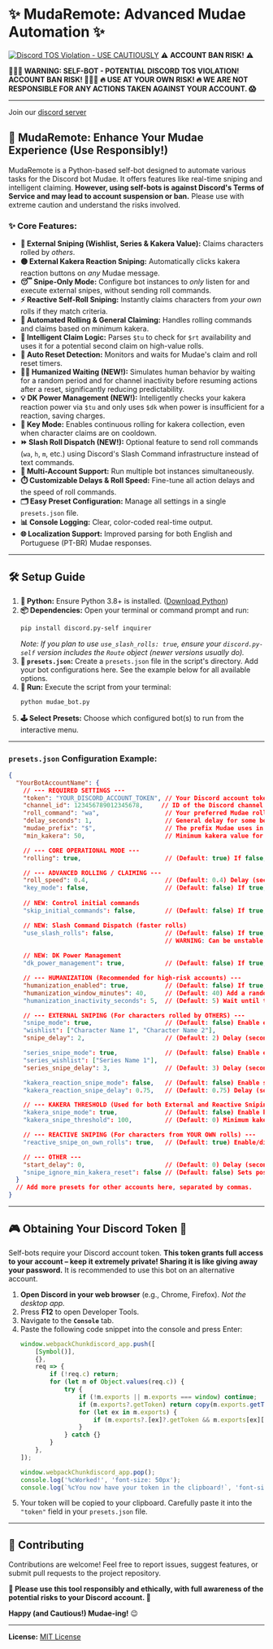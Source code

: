 # ✨ MudaRemote: Advanced Mudae Automation ✨

[![Discord TOS Violation - **USE CAUTIOUSLY**](https://img.shields.io/badge/Discord%20TOS-VIOLATION-red)](https://discord.com/terms) ⚠️ **ACCOUNT BAN RISK!** ⚠️

**🛑🛑🛑 WARNING: SELF-BOT - POTENTIAL DISCORD TOS VIOLATION! ACCOUNT BAN RISK! 🛑🛑🛑**
**🔥 USE AT YOUR OWN RISK! 🔥 WE ARE NOT RESPONSIBLE FOR ANY ACTIONS TAKEN AGAINST YOUR ACCOUNT. 😱**

---

Join our [discord server](https://discord.gg/4WHXkDzuZx)

## 🚀 MudaRemote: Enhance Your Mudae Experience (Use Responsibly!)

MudaRemote is a Python-based self-bot designed to automate various tasks for the Discord bot Mudae. It offers features like real-time sniping and intelligent claiming. **However, using self-bots is against Discord's Terms of Service and may lead to account suspension or ban.** Please use with extreme caution and understand the risks involved.

### ✨ Core Features:

*   **🎯 External Sniping (Wishlist, Series & Kakera Value):** Claims characters rolled by *others*.
*   **🟡 External Kakera Reaction Sniping:** Automatically clicks kakera reaction buttons on *any* Mudae message.
*   **😴 Snipe-Only Mode:** Configure bot instances to *only* listen for and execute external snipes, without sending roll commands.
*   **⚡ Reactive Self-Roll Sniping:** Instantly claims characters from *your own* rolls if they match criteria.
*   **🤖 Automated Rolling & General Claiming:** Handles rolling commands and claims based on minimum kakera.
*   **🥇 Intelligent Claim Logic:** Parses `$tu` to check for `$rt` availability and uses it for a potential second claim on high-value rolls.
*   **🔄 Auto Reset Detection:** Monitors and waits for Mudae's claim and roll reset timers.
*   **🚶‍♂️ Humanized Waiting (NEW!):** Simulates human behavior by waiting for a random period and for channel inactivity before resuming actions after a reset, significantly reducing predictability.
*   **💡 DK Power Management (NEW!):** Intelligently checks your kakera reaction power via `$tu` and only uses `$dk` when power is insufficient for a reaction, saving charges.
*   **🔑 Key Mode:** Enables continuous rolling for kakera collection, even when character claims are on cooldown.
*   **⏩ Slash Roll Dispatch (NEW!):** Optional feature to send roll commands (`wa`, `h`, `m`, etc.) using Discord's Slash Command infrastructure instead of text commands.
*   **👯 Multi-Account Support:** Run multiple bot instances simultaneously.
*   **⏱️ Customizable Delays & Roll Speed:** Fine-tune all action delays and the speed of roll commands.
*   **🗂️ Easy Preset Configuration:** Manage all settings in a single `presets.json` file.
*   **📊 Console Logging:** Clear, color-coded real-time output.
*   **🌐 Localization Support:** Improved parsing for both English and Portuguese (PT-BR) Mudae responses.

---

## 🛠️ Setup Guide

1.  **🐍 Python:** Ensure Python 3.8+ is installed. ([Download Python](https://www.python.org/downloads/))
2.  **📦 Dependencies:** Open your terminal or command prompt and run:
    ```bash
    pip install discord.py-self inquirer
    ```
    *Note: If you plan to use `use_slash_rolls: true`, ensure your `discord.py-self` version includes the `Route` object (newer versions usually do).*
3.  **📝 `presets.json`:** Create a `presets.json` file in the script's directory. Add your bot configurations here. See the example below for all available options.
4.  **🚀 Run:** Execute the script from your terminal:
    ```bash
    python mudae_bot.py
    ```
5.  **🕹️ Select Presets:** Choose which configured bot(s) to run from the interactive menu.

---

### `presets.json` Configuration Example:

```json
{
  "YourBotAccountName": {
    // --- REQUIRED SETTINGS ---
    "token": "YOUR_DISCORD_ACCOUNT_TOKEN", // Your Discord account token. KEEP THIS EXTREMELY SECRET!
    "channel_id": 123456789012345678,     // ID of the Discord channel for Mudae commands.
    "roll_command": "wa",                  // Your preferred Mudae roll command (e.g., wa, hg, w, ma).
    "delay_seconds": 1,                    // General delay for some bot actions (e.g., after $tu).
    "mudae_prefix": "$",                   // The prefix Mudae uses in your server (usually "$").
    "min_kakera": 50,                      // Minimum kakera value for general (post-roll batch) claims.

    // --- CORE OPERATIONAL MODE ---
    "rolling": true,                       // (Default: true) If false, bot enters SNIPE-ONLY mode: no rolling, only external snipes.

    // --- ADVANCED ROLLING / CLAIMING ---
    "roll_speed": 0.4,                     // (Default: 0.4) Delay (seconds) between individual text roll commands.
    "key_mode": false,                     // (Default: false) If true, rolls for kakera even without a claim right.
    
    // NEW: Control initial commands
    "skip_initial_commands": false,        // (Default: false) If true, skips $limroul, $dk, and $daily on startup, going straight to $tu.

    // NEW: Slash Command Dispatch (faster rolls)
    "use_slash_rolls": false,              // (Default: false) If true, attempts to send roll commands using Discord's slash command API. 
                                           // WARNING: Can be unstable. If failures occur, the bot automatically reverts to text commands.
                                           
    // NEW: DK Power Management
    "dk_power_management": true,           // (Default: false) If true, checks kakera power in $tu and only uses $dk if necessary (needs $tu access).

    // --- HUMANIZATION (Recommended for high-risk accounts) ---
    "humanization_enabled": true,          // (Default: false) If true, uses humanized waiting after resets.
    "humanization_window_minutes": 40,     // (Default: 40) Add a random wait up to this duration after the reset time.
    "humanization_inactivity_seconds": 5,  // (Default: 5) Wait until the channel is inactive for this duration before resuming rolls.

    // --- EXTERNAL SNIPING (For characters rolled by OTHERS) ---
    "snipe_mode": true,                    // (Default: false) Enable external wishlist sniping.
    "wishlist": ["Character Name 1", "Character Name 2"],
    "snipe_delay": 2,                      // (Default: 2) Delay (seconds) before sniping (wishlist/kakera value).

    "series_snipe_mode": true,             // (Default: false) Enable external series sniping.
    "series_wishlist": ["Series Name 1"],
    "series_snipe_delay": 3,               // (Default: 3) Delay (seconds) before sniping a series character.

    "kakera_reaction_snipe_mode": false,   // (Default: false) Enable sniping of kakera reaction buttons on any Mudae message.
    "kakera_reaction_snipe_delay": 0.75,   // (Default: 0.75) Delay (seconds) before clicking an external kakera reaction.

    // --- KAKERA THRESHOLD (Used for both External and Reactive Sniping) ---
    "kakera_snipe_mode": true,             // (Default: false) Enable heart claims based on kakera value for both external and reactive snipes.
    "kakera_snipe_threshold": 100,         // (Default: 0) Minimum kakera value to trigger the heart claims.

    // --- REACTIVE SNIPING (For characters from YOUR OWN rolls) ---
    "reactive_snipe_on_own_rolls": true,   // (Default: true) Enable/disable INSTANT claims during your own rolls (based on WL, Series WL, or Kakera Threshold).

    // --- OTHER ---
    "start_delay": 0,                      // (Default: 0) Delay (seconds) before the bot starts after being selected.
    "snipe_ignore_min_kakera_reset": false // (Default: false) Sets post-roll min_kakera to 0 if your claim reset is <1hr away.
  }
  // Add more presets for other accounts here, separated by commas.
}
```

---

## 🎮 Obtaining Your Discord Token 🔑

Self-bots require your Discord account token. **This token grants full access to your account – keep it extremely private! Sharing it is like giving away your password.** It is recommended to use this bot on an alternative account.

1.  **Open Discord in your web browser** (e.g., Chrome, Firefox). *Not the desktop app.*
2.  Press **F12** to open Developer Tools.
3.  Navigate to the **`Console`** tab.
4.  Paste the following code snippet into the console and press Enter:
    ```javascript
    window.webpackChunkdiscord_app.push([
    	[Symbol()],
    	{},
    	req => {
    		if (!req.c) return;
    		for (let m of Object.values(req.c)) {
    			try {
    				if (!m.exports || m.exports === window) continue;
    				if (m.exports?.getToken) return copy(m.exports.getToken());
    				for (let ex in m.exports) {
    					if (m.exports?.[ex]?.getToken && m.exports[ex][Symbol.toStringTag] !== 'IntlMessagesProxy') return copy(m.exports[ex].getToken());
    				}
    			} catch {}
    		}
    	},
    ]);

    window.webpackChunkdiscord_app.pop();
    console.log('%cWorked!', 'font-size: 50px');
    console.log(`%cYou now have your token in the clipboard!`, 'font-size: 16px');
    ```
5.  Your token will be copied to your clipboard. Carefully paste it into the `"token"` field in your `presets.json` file.

---

## 🤝 Contributing

Contributions are welcome! Feel free to report issues, suggest features, or submit pull requests to the project repository.

**🙏 Please use this tool responsibly and ethically, with full awareness of the potential risks to your Discord account. 🙏**

**Happy (and Cautious!) Mudae-ing!** 😉

---
**License:** [MIT License](LICENSE)
